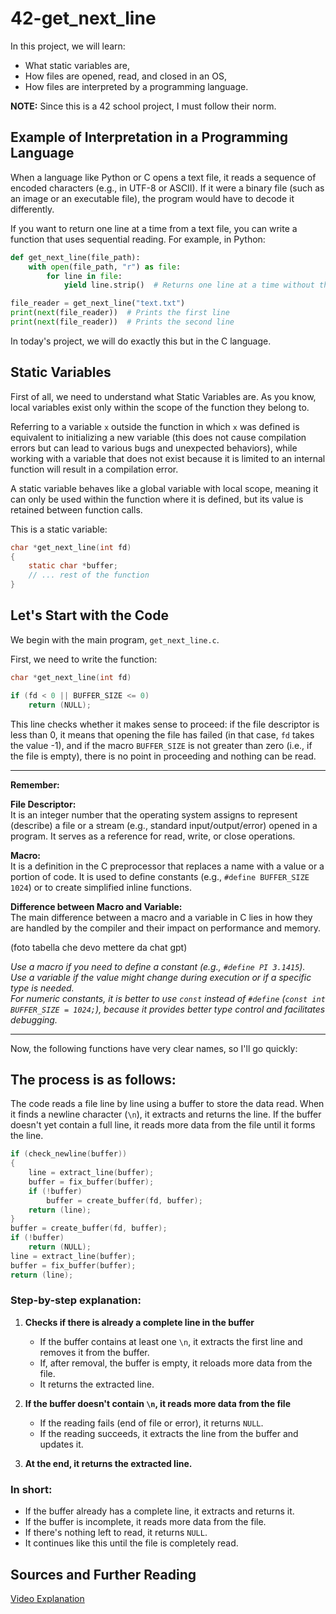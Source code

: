 # 42-get_next_line

In this project, we will learn:

- What static variables are,  
- How files are opened, read, and closed in an OS,  
- How files are interpreted by a programming language.  

**NOTE:** Since this is a 42 school project, I must follow their norm.  

## Example of Interpretation in a Programming Language  

When a language like Python or C opens a text file, it reads a sequence of encoded characters (e.g., in UTF-8 or ASCII). If it were a binary file (such as an image or an executable file), the program would have to decode it differently.  

If you want to return one line at a time from a text file, you can write a function that uses sequential reading. For example, in Python:  

```python
def get_next_line(file_path): 
    with open(file_path, "r") as file: 
        for line in file: 
            yield line.strip()  # Returns one line at a time without the newline character 

file_reader = get_next_line("text.txt") 
print(next(file_reader))  # Prints the first line  
print(next(file_reader))  # Prints the second line  
```

In today's project, we will do exactly this but in the C language.  

## Static Variables  

First of all, we need to understand what Static Variables are. As you know, local variables exist only within the scope of the function they belong to.  

Referring to a variable `x` outside the function in which `x` was defined is equivalent to initializing a new variable (this does not cause compilation errors but can lead to various bugs and unexpected behaviors), while working with a variable that does not exist because it is limited to an internal function will result in a compilation error.  

A static variable behaves like a global variable with local scope, meaning it can only be used within the function where it is defined, but its value is retained between function calls.  

This is a static variable:  

```c
char *get_next_line(int fd)
{
    static char *buffer;
    // ... rest of the function
}
```

## Let's Start with the Code  

We begin with the main program, `get_next_line.c`.  

First, we need to write the function:  

```c
char *get_next_line(int fd)
```

```c
if (fd < 0 || BUFFER_SIZE <= 0)
    return (NULL);
```
This line checks whether it makes sense to proceed: if the file descriptor is less than 0, it means that opening the file has failed (in that case, `fd` takes the value -1), and if the macro `BUFFER_SIZE` is not greater than zero (i.e., if the file is empty), there is no point in proceeding and nothing can be read.  

---  

**Remember:**  

**File Descriptor:**  
It is an integer number that the operating system assigns to represent (describe) a file or a stream (e.g., standard input/output/error) opened in a program. It serves as a reference for read, write, or close operations.  

**Macro:**  
It is a definition in the C preprocessor that replaces a name with a value or a portion of code. It is used to define constants (e.g., `#define BUFFER_SIZE 1024`) or to create simplified inline functions.  

**Difference between Macro and Variable:**  
The main difference between a macro and a variable in C lies in how they are handled by the compiler and their impact on performance and memory.  

(foto tabella che devo mettere da chat gpt)

*Use a macro if you need to define a constant (e.g., `#define PI 3.1415`).*  
*Use a variable if the value might change during execution or if a specific type is needed.*  
*For numeric constants, it is better to use `const` instead of `#define` (`const int BUFFER_SIZE = 1024;`), because it provides better type control and facilitates debugging.*  

---  

Now, the following functions have very clear names, so I'll go quickly:

## The process is as follows:

The code reads a file line by line using a buffer to store the data read. When it finds a newline character (`\n`), it extracts and returns the line. If the buffer doesn't yet contain a full line, it reads more data from the file until it forms the line.

```c
if (check_newline(buffer))
{
    line = extract_line(buffer);
    buffer = fix_buffer(buffer);
    if (!buffer)
        buffer = create_buffer(fd, buffer);
    return (line);
}
buffer = create_buffer(fd, buffer);
if (!buffer)
    return (NULL);
line = extract_line(buffer);
buffer = fix_buffer(buffer);
return (line);
```

### Step-by-step explanation:

1. **Checks if there is already a complete line in the buffer**  
   - If the buffer contains at least one `\n`, it extracts the first line and removes it from the buffer.  
   - If, after removal, the buffer is empty, it reloads more data from the file.  
   - It returns the extracted line.

2. **If the buffer doesn't contain `\n`, it reads more data from the file**  
   - If the reading fails (end of file or error), it returns `NULL`.  
   - If the reading succeeds, it extracts the line from the buffer and updates it.

3. **At the end, it returns the extracted line.**

### In short:
- If the buffer already has a complete line, it extracts and returns it.  
- If the buffer is incomplete, it reads more data from the file.  
- If there's nothing left to read, it returns `NULL`.  
- It continues like this until the file is completely read.


## Sources and Further Reading  

[Video Explanation](https://www.youtube.com/watch?v=8E9siq7apUU)


